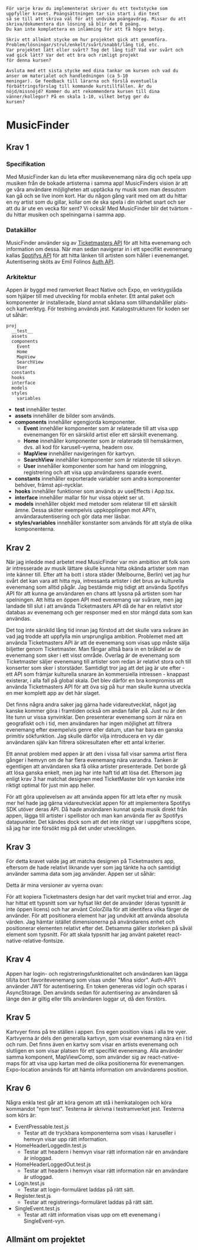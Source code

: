     För varje krav du implementerat skriver du ett textstycke som uppfyller kravet. Poängsättningen tar sin start i din text
    så se till att skriva väl för att undvika poängavdrag. Missar du att skriva/dokumentera din lösning så blir det 0 poäng.
    Du kan inte komplettera en inlämning för att få högre betyg.
    
    Skriv ett allmänt stycke om hur projektet gick att genomföra. Problem/lösningar/strul/enkelt/svårt/snabbt/lång tid, etc.
    Var projektet lätt eller svårt? Tog det lång tid? Vad var svårt och vad gick lätt? Var det ett bra och rimligt projekt
    för denna kursen?
    
    Avsluta med ett sista stycke med dina tankar om kursen och vad du anser om materialet och handledningen (ca 5-10
    meningar). Ge feedback till lärarna och förslå eventuella förbättringsförslag till kommande kurstillfällen. Är du
    nöjd/missnöjd? Kommer du att rekommendera kursen till dina vänner/kollegor? På en skala 1-10, vilket betyg ger du
    kursen?

# MusicFinder

## Krav 1

### Specifikation

Med MusicFinder kan du leta efter musikevenemang nära dig och spela upp musiken från de bokade artisterna i samma app!
MusicFinders vision är att ge våra användare möjligheten att upptäcka ny musik som man dessutom kan gå och se live inom
kort. Har du någon gång varit med om att du hittar en ny artist som du gillar, kollar om de ska spela i din närhet snart
och ser att du är ute en vecka för sent? Vi också! Med MusicFinder blir det tvärtom - du hittar musiken och spelningarna
i samma app.

### Datakällor

MusicFinder använder sig
av [Ticketmasters API](https://developer.ticketmaster.com/products-and-docs/apis/getting-started/)
för att hitta evenemang och information om dessa. När man sedan navigerar in i ett specifikt evenemang kallas
[Spotifys API](https://developer.spotify.com/documentation/web-api/) för att hitta länken till artisten som
håller i evenemanget. Autentisering sköts av Emil Folinos [Auth API](https://auth.emilfolino.se/documentation.html).

### Arkitektur

Appen är byggd med ramverket React Native och Expo, en verktygslåda som hjälper till med utveckling för
mobila enheter. Ett antal paket och komponenter är installerade, bland annat sådana som tillhandahåller plats- och
kartverktyg. För testning används jest. Katalogstrukturen för koden ser ut såhär:

```
proj
  __test__
  assets
  components
    Event
    Home
    MapView
    SearchView
    User
  constants
  hooks
  interface
  models
  styles
    variables
```

- **__test__** innehåller tester.
- **assets** innehåller de bilder som används.
- **components** innehåller egengjorda komponenter.
    - **Event** innehåller komponenter som är relaterade till att visa upp evenemangen för en särskild artist eller ett
      särskilt evenemang.
    - **Home** innehåller komponenter som är relaterade till hemskärmen, dvs. all kod för karusell-vyerna, headern osv.
    - **MapView** innehåller navigeringen för kartvyn.
    - **SearchView** innehåller komponenter som är relaterde till sökvyn.
    - **User** innehåller komponenter som har hand om inloggning, registrering och att visa upp användarens sparade event.
- **constants** innehåller exporterade variabler som andra komponenter behöver, främst api-nycklar.
- **hooks** innehåller funktioner som används av useEffects i App.tsx.
- **interface** innehåller mallar för hur vissa objekt ser ut.
- **models** innehåller objekt med metoder som relaterar till ett särskilt ämne. Dessa sköter exempelvis
  uppkopplingen mot API'n, användarautentisering och gör data mer läsbar.
- **styles/variables** innehåller konstanter som används för att styla de olika komponenterna.


## Krav 2
När jag inledde med arbetet med MusicFinder var min ambition att folk som är intresserade av musik lättare skulle 
kunna hitta okända artister som man inte känner till. Efter att ha bott i stora städer (Melbourne, Berlin) vet jag hur 
svårt det kan vara att hitta nya, intressanta artister i det brus av kulturella evenemang som alltid pågår. Jag 
bestämde mig tidigt att använda Spotifys API för att kunna ge användaren en chans att lyssna på artisten som har 
spelningen. Att hitta en öppen API med evenemang var svårare, men jag landade till slut i att använda Ticketmasters 
API då de har en relativt stor databas av evenemang och ger responser med en stor mängd data som kan användas. 

Det tog inte särskild lång tid innan jag förstod att det skulle vara svårare än vad jag trodde att uppfylla min 
ursprungliga ambition. Problemet med att använda Ticketmasters API är att de evenemang som visas upp måste sälja 
biljetter genom Ticketmaster. Man fångar alltså bara in en bråkdel av de evenemang som sker i ett visst område. 
Överlag är de evenemang som Ticketmaster säljer evenemang till artister som redan är relativt stora och till 
konserter som sker i storstäder. Samtidigt tror jag att det jag är ute efter - ett API som främjar kulturella 
snarare än kommersiella intressen - knappast existerar, i alla fall på global skala. Det blev därför en bra 
kompromiss att använda Ticketmasters API för att öva sig på hur man skulle kunna utveckla en mer komplett app av det 
här slaget.

Det finns några andra saker jag gärna hade vidareutvecklat, något jag kanske kommer göra i framtiden också om andan 
faller på. Just nu är den lite tunn ur vissa synvinklar. Den presenterar evenemang som är nära en geografiskt och i 
tid, men användaren har ingen möjlighet att filtrera evenemang efter exempelvis genre eller datum, utan har bara en 
ganska primitiv sökfunktion. Jag skulle därför vilja introducera en vy där användaren själv kan filtrera 
sökresultaten efter ett antal kriterier.

Ett annat problem med appen är att den i vissa fall visar samma artist flera gånger i hemvyn om de har flera 
evenemang nära varandra. Tanken är egentligen att användaren ska få olika artister presenterade. Det borde gå att lösa 
ganska enkelt, men jag har inte haft tid att lösa det. Eftersom jag enligt krav 3 har matchat designen med 
TicketMaster blir vyn kanske inte riktigt optimal för just min app heller. 

För att göra upplevelsen av att använda appen för att leta efter ny musik mer hel hade jag gärna vidareutvecklat 
appen för att implementera Spotifys SDK utöver deras API. Då hade användaren kunnat spela musik direkt från appen, 
lägga till artister i spellistor och man kan använda fler av Spotifys datapunkter. Det kändes dock som att det inte 
riktigt var i uppgiftens scope, så jag har inte försökt mig på det under utvecklingen.

## Krav 3
För detta kravet valde jag att matcha designen på Ticketmasters app, eftersom de hade relativt liknande vyer som jag 
tänkte ha och samtidigt använder samma data som jag använder. Appen ser ut såhär:

Detta är mina versioner av vyerna ovan:


För att kopiera Ticketmasters design har det varit mycket trial and error. Jag har hittat ett typsnitt som var 
hyfsat likt det de använder (deras typsnitt är inte öppen licens) och har använt ColorZilla för att identifera vilka 
färger de använder. För att positionera element har jag undvikit att använda absoluta värden. Jag hämtar istället 
dimensionerna på användarens enhet och positionerar elementen relativt efter det. Detsamma gäller storleken på såväl 
element som typsnitt. För att skala typsnitt har jag använt paketet react-native-relative-fontsize.

## Krav 4
Appen har login- och registreringsfunktionalitet och användaren kan lägga till/ta bort favoritevenemang som visas 
under "Mina sidor". Auth-API't använder JWT för autentisering. En token genereras vid login och sparas i 
AsyncStorage. Den används sedan för autentisering av användaren så länge den är giltig eller tills användaren loggar 
ut, då den förstörs.

## Krav 5
Kartvyer finns på tre ställen i appen. Ens egen position visas i alla tre vyer. Kartvyerna är dels den generalla 
kartvyn, som visar evenemang nära en i tid och rum. Det finns även en kartvy som visar en artists evenemang och 
slutligen en som visar platsen för ett specifikt evenemang. Alla använder samma komponent, MapViewComp, som använder 
sig av react-native-maps för att visa upp kartan med de olika positionerna för evenemangen. Expo-location används 
för att hämta information om användarens position. 

## Krav 6
Några enkla test går att köra genom att stå i hemkatalogen och köra kommandot "npm test". Testerna är skrivna i 
testramverket jest. Testerna som körs är:

* EventPressable.test.js
  * Testar att de tryckbara komponenterna som visas i karuseller i hemvyn visar upp rätt information.
* HomeHeaderLoggedIn.test.js
  * Testar att headern i hemvyn visar rätt information när en användare är inloggad.
* HomeHeaderLoggedOut.test.js
  * Testar att headern i hemvyn visar rätt information när en användare är utloggad.
* Login.test.js
  * Testar att login-formuläret laddas på rätt sätt.
* Register.test.js
  * Testar att registrerings-formuläret laddas på rätt sätt.
* SingleEvent.test.js
  * Testar att rätt information visas upp om ett evenemang i SingleEvent-vyn.

## Allmänt om projektet

